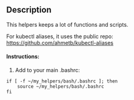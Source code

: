 ## Description
This helpers keeps a lot of functions and scripts.

For kubectl aliases, it uses the public repo:
https://github.com/ahmetb/kubectl-aliases



#### Instructions:
1. Add to your main .bashrc:
```
if [ -f ~/my_helpers/bash/.bashrc ]; then
    source ~/my_helpers/bash/.bashrc
fi
```
